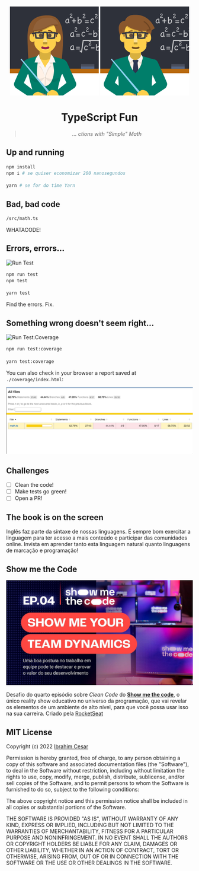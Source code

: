 <div align="center">

![Math](/_repo/woman-teacher_1f469-200d-1f3eb.png)
![Math](/_repo/man-teacher_1f468-200d-1f3eb.png)

# TypeScript Fun

> _... ctions with "Simple" Math_

</div>

## Up and running

```bash
npm install
npm i # se quiser economizar 200 nanosegundos

yarn # se for do time Yarn
```

## Bad, bad code

```bash
/src/math.ts
```

WHATACODE!

## Errors, errors...

![Run Test](/_repo/run_test.gif)

```bash
npm run test
npm test

yarn test
```

Find the errors. Fix.

## Something wrong doesn't seem right...

![Run Test:Coverage](/_repo/run_test-coverage.gif)

```bash
npm run test:coverage

yarn test:coverage
```

You can also check in your browser a report saved at `./coverage/index.html`:

![Coverage Report](/_repo/test-coverage-report.gif)

## Challenges

- [ ] Clean the code!
- [ ] Make tests go green!
- [ ] Open a PR!

## The book is on the screen

Inglês faz parte da síntaxe de nossas linguagens. É sempre bom exercitar a linguagem para ter acesso a mais conteúdo e participar das comunidades online. Invista em aprender tanto esta linguagem natural quanto linguagens de marcação e programação!

## Show me the Code

<div align="center">
  
[![Episódio 4: Team Dynamics](/_repo/showmethecode.jpg)](https://www.youtube.com/watch?v=wmlMag5YTrY&t=300s)
  
</div>

Desafio do quarto episódio sobre _Clean Code_ do [**Show me the code**](https://lp.rocketseat.com.br/inscricao/showmethecode), o único reality show educativo no universo da programação, que vai revelar os elementos de um ambiente de alto nível, para que você possa usar isso na sua carreira. Criado pela [RocketSeat](https://www.rocketseat.com.br/)


## MIT License

Copyright (c) 2022 [Ibrahim Cesar](https://ibrahimcesar.cloud)

Permission is hereby granted, free of charge, to any person obtaining a copy
of this software and associated documentation files (the "Software"), to deal
in the Software without restriction, including without limitation the rights
to use, copy, modify, merge, publish, distribute, sublicense, and/or sell
copies of the Software, and to permit persons to whom the Software is
furnished to do so, subject to the following conditions:

The above copyright notice and this permission notice shall be included in all
copies or substantial portions of the Software.

THE SOFTWARE IS PROVIDED "AS IS", WITHOUT WARRANTY OF ANY KIND, EXPRESS OR
IMPLIED, INCLUDING BUT NOT LIMITED TO THE WARRANTIES OF MERCHANTABILITY,
FITNESS FOR A PARTICULAR PURPOSE AND NONINFRINGEMENT. IN NO EVENT SHALL THE
AUTHORS OR COPYRIGHT HOLDERS BE LIABLE FOR ANY CLAIM, DAMAGES OR OTHER
LIABILITY, WHETHER IN AN ACTION OF CONTRACT, TORT OR OTHERWISE, ARISING FROM,
OUT OF OR IN CONNECTION WITH THE SOFTWARE OR THE USE OR OTHER DEALINGS IN THE
SOFTWARE.
